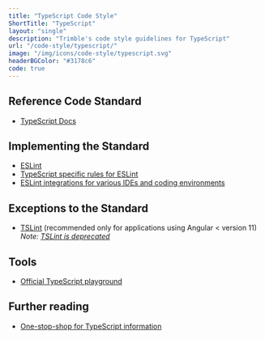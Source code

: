 ```yaml
---
title: "TypeScript Code Style"
ShortTitle: "TypeScript"
layout: "single"
description: "Trimble's code style guidelines for TypeScript"
url: "/code-style/typescript/"
image: "/img/icons/code-style/typescript.svg"
headerBGColor: "#3178c6"
code: true
---
```


## Reference Code Standard

- [TypeScript Docs](https://www.typescriptlang.org/docs/)

## Implementing the Standard

- [ESLint](https://eslint.org/)
- [TypeScript specific rules for ESLint](https://github.com/typescript-eslint/typescript-eslint)
- [ESLint integrations for various IDEs and coding environments](https://eslint.org/docs/user-guide/integrations)

## Exceptions to the Standard

- [TSLint](https://palantir.github.io/tslint/) (recommended only for applications using Angular &lt; version 11)<br>
  _Note: [TSLint is deprecated](https://www.infoq.com/news/2019/02/tslint-deprecated-eslint/)_

## Tools

- [Official TypeScript playground](https://www.typescriptlang.org/play)

## Further reading

- [One-stop-shop for TypeScript information](https://github.com/dzharii/awesome-typescript)

